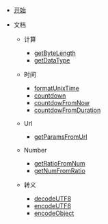 - [开始](/)

- 文档

  - 计算

    - [getByteLength](doc/calc/getByteLength)
    - [getDataType](doc/calc/getDataType)

  - 时间

    - [formatUnixTime](doc/time/formatUnixTime)
    - [countdown](doc/time/countdown)
    - [countdowFromNow](doc/time/countdownFromNow)
    - [countdowFromDuration](doc/time/countdownFromDuration)

  - Url

    - [getParamsFromUrl](doc/url/getParamsFromUrl)

  - Number

    - [getRatioFromNum](doc/number/getRatioFromNum)
    - [getNumFromRatio](doc/number/getNumFromRatio)

  - 转义
    - [decodeUTF8](doc/translate/decodeUTF8)
    - [encodeUTF8](doc/translate/encodeUTF8)
    - [encodeObject](doc/translate/encodeObject)
